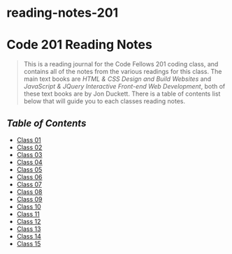 # reading-notes-201
# **Code 201 Reading Notes**
> This is a reading journal for the Code Fellows 201 coding class, and contains all of the notes from the various readings for this class. The main text books are *HTML & CSS Design and Build Websites* and *JavaScript & JQuery Interactive Front-end Web Development*, both of these text books are by Jon Duckett. There is a table of contents list below that will guide you to each classes reading notes.

## ***Table of Contents***

* [Class 01](class-01.md)
* [Class 02](class-02.md)
* [Class 03](class-03.md)
* [Class 04]()
* [Class 05]()
* [Class 06]()
* [Class 07]()
* [Class 08]()
* [Class 09]()
* [Class 10]()
* [Class 11]()
* [Class 12]()
* [Class 13]()
* [Class 14]()
* [Class 15]()
